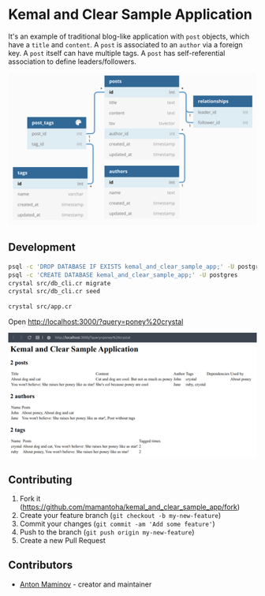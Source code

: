# Kemal and Clear Sample Application

It's an example of traditional blog-like application with `post` objects, which have a `title` and `content`.
A `post` is associated to an `author` via a foreign key.
A `post` itself can have multiple tags.
A `post` has self-referential association to define leaders/followers.

![database structure](https://raw.githubusercontent.com/mamantoha/kemal_and_clear_sample_app/master/db.png)

## Development

```bash
psql -c 'DROP DATABASE IF EXISTS kemal_and_clear_sample_app;' -U postgres
psql -c 'CREATE DATABASE kemal_and_clear_sample_app;' -U postgres
crystal src/db_cli.cr migrate
crystal src/db_cli.cr seed
```

```bash
crystal src/app.cr
```

Open <http://localhost:3000/?query=poney%20crystal>

![web page](https://raw.githubusercontent.com/mamantoha/kemal_and_clear_sample_app/master/app.png)

## Contributing

1. Fork it (<https://github.com/mamantoha/kemal_and_clear_sample_app/fork>)
2. Create your feature branch (`git checkout -b my-new-feature`)
3. Commit your changes (`git commit -am 'Add some feature'`)
4. Push to the branch (`git push origin my-new-feature`)
5. Create a new Pull Request

## Contributors

- [Anton Maminov](https://github.com/mamantoha) - creator and maintainer

